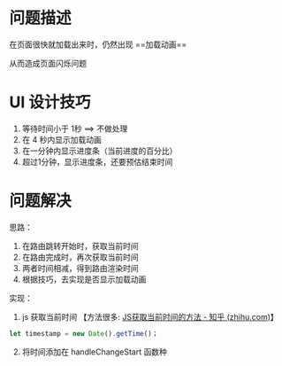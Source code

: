 # 问题描述

在页面很快就加载出来时，仍然出现 ==加载动画==

从而造成页面闪烁问题

# UI 设计技巧

1. 等待时间小于 1秒 ==> 不做处理
2. 在 4 秒内显示加载动画
3. 在一分钟内显示进度条（当前进度的百分比）
4. 超过1分钟，显示进度条，还要预估结束时间

# 问题解决

思路：

1. 在路由跳转开始时，获取当前时间
2. 在路由完成时，再次获取当前时间
3. 两者时间相减，得到路由渲染时间
4. 根据技巧，去实现是否显示加载动画

实现：

1. js 获取当前时间 【方法很多: [JS获取当前时间的方法 - 知乎 (zhihu.com)](https://zhuanlan.zhihu.com/p/450208567)】

```typescript
let timestamp = new Date().getTime()；
```

2. 将时间添加在 handleChangeStart 函数种

```typescript
```



